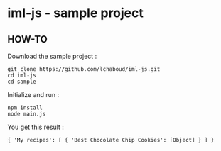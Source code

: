 iml-js - sample project
===

HOW-TO
---

Download the sample project :
```
git clone https://github.com/lchaboud/iml-js.git
cd iml-js
cd sample
```

Initialize and run :
```
npm install
node main.js
```

You get this result :
```
{ 'My recipes': [ { 'Best Chocolate Chip Cookies': [Object] } ] }
```
